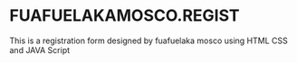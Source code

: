 # FUAFUELAKAMOSCO.REGIST
This is a registration form designed by fuafuelaka mosco  using HTML  CSS and JAVA Script
